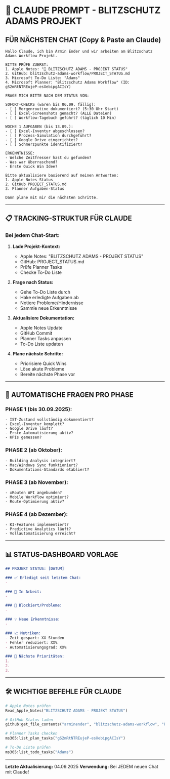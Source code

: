 # 🤖 CLAUDE PROMPT - BLITZSCHUTZ ADAMS PROJEKT

## FÜR NÄCHSTEN CHAT (Copy & Paste an Claude)

```
Hallo Claude, ich bin Armin Ender und wir arbeiten am Blitzschutz Adams Workflow Projekt.

BITTE PRÜFE ZUERST:
1. Apple Notes: "🎯 BLITZSCHUTZ ADAMS - PROJEKT STATUS"
2. GitHub: blitzschutz-adams-workflow/PROJECT_STATUS.md
3. Microsoft To-Do Liste: "Adams"
4. Microsoft Planner: "Blitzschutz Adams Workflow" (ID: gS2mRtNTREujeP-esXebipgACIsY)

FRAGE MICH BITTE NACH DEM STATUS VON:

SOFORT-CHECKS (waren bis 06.09. fällig):
- [ ] Morgenroutine dokumentiert? (5:30 Uhr Start)
- [ ] Excel-Screenshots gemacht? (ALLE Dateien)
- [ ] Workflow-Tagebuch geführt? (täglich 10 Min)

WOCHE 1 AUFGABEN (bis 13.09.):
- [ ] Excel-Inventur abgeschlossen?
- [ ] Prozess-Simulation durchgeführt?
- [ ] Google Drive eingerichtet?
- [ ] Schmerzpunkte identifiziert?

ERKENNTNISSE:
- Welche Zeitfresser hast du gefunden?
- Was war überraschend?
- Erste Quick Win Idee?

Bitte aktualisiere basierend auf meinen Antworten:
1. Apple Notes Status
2. GitHub PROJECT_STATUS.md
3. Planner Aufgaben-Status

Dann plane mit mir die nächsten Schritte.
```

---

## 📋 TRACKING-STRUKTUR FÜR CLAUDE

### Bei jedem Chat-Start:
1. **Lade Projekt-Kontext:**
   - Apple Notes: "BLITZSCHUTZ ADAMS - PROJEKT STATUS"
   - GitHub: PROJECT_STATUS.md
   - Prüfe Planner Tasks
   - Checke To-Do Liste

2. **Frage nach Status:**
   - Gehe To-Do Liste durch
   - Hake erledigte Aufgaben ab
   - Notiere Probleme/Hindernisse
   - Sammle neue Erkenntnisse

3. **Aktualisiere Dokumentation:**
   - Apple Notes Update
   - GitHub Commit
   - Planner Tasks anpassen
   - To-Do Liste updaten

4. **Plane nächste Schritte:**
   - Priorisiere Quick Wins
   - Löse akute Probleme
   - Bereite nächste Phase vor

---

## 🔄 AUTOMATISCHE FRAGEN PRO PHASE

### PHASE 1 (bis 30.09.2025):
```
- IST-Zustand vollständig dokumentiert?
- Excel-Inventur komplett?
- Google Drive läuft?
- Erste Automatisierung aktiv?
- KPIs gemessen?
```

### PHASE 2 (ab Oktober):
```
- Building Analysis integriert?
- Mac/Windows Sync funktioniert?
- Dokumentations-Standards etabliert?
```

### PHASE 3 (ab November):
```
- xRouten API angebunden?
- Mobile Workflow optimiert?
- Route-Optimierung aktiv?
```

### PHASE 4 (ab Dezember):
```
- KI-Features implementiert?
- Predictive Analytics läuft?
- Vollautomatisierung erreicht?
```

---

## 📊 STATUS-DASHBOARD VORLAGE

```markdown
## PROJEKT STATUS: [DATUM]

### ✅ Erledigt seit letztem Chat:
- 

### 🔄 In Arbeit:
- 

### 🚫 Blockiert/Probleme:
- 

### 💡 Neue Erkenntnisse:
- 

### 📈 Metriken:
- Zeit gespart: XX Stunden
- Fehler reduziert: XX%
- Automatisierungsgrad: XX%

### 🎯 Nächste Prioritäten:
1. 
2. 
3. 
```

---

## 🛠️ WICHTIGE BEFEHLE FÜR CLAUDE

```python
# Apple Notes prüfen
Read_Apple_Notes("BLITZSCHUTZ ADAMS - PROJEKT STATUS")

# GitHub Status laden
github:get_file_contents("arminender", "blitzschutz-adams-workflow", "PROJECT_STATUS.md")

# Planner Tasks checken
ms365:list_plan_tasks("gS2mRtNTREujeP-esXebipgACIsY")

# To-Do Liste prüfen
ms365:list_todo_tasks("Adams")
```

---

**Letzte Aktualisierung:** 04.09.2025
**Verwendung:** Bei JEDEM neuen Chat mit Claude!